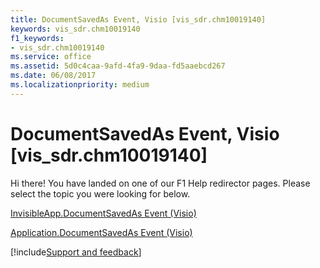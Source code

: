 ```yaml
---
title: DocumentSavedAs Event, Visio [vis_sdr.chm10019140]
keywords: vis_sdr.chm10019140
f1_keywords:
- vis_sdr.chm10019140
ms.service: office
ms.assetid: 5d0c4caa-9afd-4fa9-9daa-fd5aaebcd267
ms.date: 06/08/2017
ms.localizationpriority: medium
---
```



# DocumentSavedAs Event, Visio [vis_sdr.chm10019140]

Hi there! You have landed on one of our F1 Help redirector pages. Please select the topic you were looking for below.

[InvisibleApp.DocumentSavedAs Event (Visio)](https://msdn.microsoft.com/library/facf8648-a0fe-613e-497e-9bb0c6f6e716%28Office.15%29.aspx)

[Application.DocumentSavedAs Event (Visio)](https://msdn.microsoft.com/library/f03e5fe2-04da-8324-fc0a-be16daf3ad30%28Office.15%29.aspx)

[!include[Support and feedback](~/includes/feedback-boilerplate.md)]